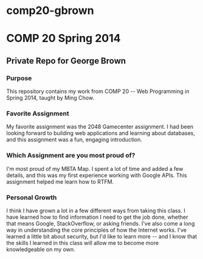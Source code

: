 comp20-gbrown
=============

# COMP 20 Spring 2014 

## Private Repo for George Brown

### Purpose

This repository contains my work from COMP 20 -- Web Programming in Spring 2014, taught by Ming Chow.

### Favorite Assignment

My favorite assignment was the 2048 Gamecenter assignment. I had been looking forward to building web applications and learning about databases, and this assignment was a fun, engaging introduction.

### Which Assignment are you most proud of?

I'm most proud of my MBTA Map. I spent a lot of time and added a few details, and this was my first experience working with Google APIs. This assignment helped me learn how to RTFM.

### Personal Growth

I think I have grown a lot in a few different ways from taking this class. I have learned how to find information I need to get the job done, whether that means Google, StackOverflow, or asking friends. I've also come a long way in understanding the core principles of how the Internet works. I've learned a little bit about security, but I'd like to learn more -- and I know that the skills I learned in this class will allow me to become more knowledgeable on my own.
